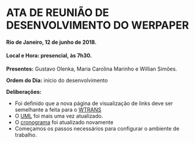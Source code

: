 # ATA DE REUNIÃO DE DESENVOLVIMENTO DO WERPAPER
#### Rio de Janeiro, 12 de junho de 2018.
#### Local e Hora: presencial, às 7h30.


**Presentes:** Gustavo Olenka, Maria Carolina Marinho e Willian Simões.

**Ordem do Dia:** início do desenvolvimento

**Deliberações:**
- Foi definido que a nova página de visualização de links deve ser semelhante a feita para o [WTRANS](http://wtrans.inf.puc-rio.br/WTRANSartigos/papers_by_conference.lp?conference=WTRANS15)
- O [UML](https://drive.google.com/file/d/1GdugSNIjK-dm_Zlc3UIMKm0lG9sySdDm/view) foi mais uma vez atualizado.
- O [cronograma](https://docs.google.com/spreadsheets/d/1kH1tavMgmxV3_RoG5Pk3cWTGzGf5C3rF6pZLdxmP7QY/edit?usp=sharing) foi atualizado novamente
- Começamos os passos necessários para configurar o ambiente de trabalho. 





